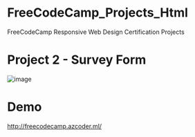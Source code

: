 # FreeCodeCamp_Projects_Html
FreeCodeCamp Responsive Web Design Certification Projects 

# Project 2 - Survey Form

![image](https://user-images.githubusercontent.com/70813725/128624953-e788a5ab-1e4b-4671-ad13-9bb5f6c33ef9.png)

# Demo
http://freecodecamp.azcoder.ml/
